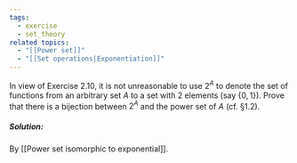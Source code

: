 ```yaml
---
tags:
  - exercise
  - set_theory
related topics:
  - "[[Power set]]"
  - "[[Set operations|Exponentiation]]"
---
```

In view of Exercise 2.10, it is not unreasonable to use $2^A$ to denote the set of functions from an arbitrary set $A$ to a set with $2$ elements (say $\{0, 1\}$). Prove that there is a bijection between $2^A$ and the power set of $A$ (cf. §1.2).
##### Solution:
By [[Power set isomorphic to exponential]].